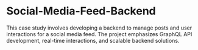 # Social-Media-Feed-Backend
This case study involves developing a backend to manage posts and user interactions for a social media feed. The project emphasizes GraphQL API development, real-time interactions, and scalable backend solutions.


